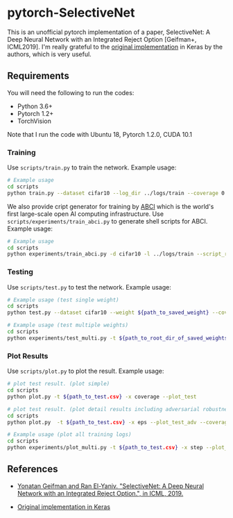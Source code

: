 # pytorch-SelectiveNet

This is an unofficial pytorch implementation of a paper, SelectiveNet: A Deep Neural Network with an Integrated Reject Option [Geifman+, ICML2019].
I'm really grateful to the [original implementation](https://github.com/anonygit32/SelectiveNet) in Keras by the authors, which is very useful.

## Requirements

You will need the following to run the codes:
- Python 3.6+
- Pytorch 1.2+
- TorchVision

Note that I run the code with Ubuntu 18, Pytorch 1.2.0, CUDA 10.1

### Training
Use `scripts/train.py` to train the network. Example usage:
```bash
# Example usage
cd scripts
python train.py --dataset cifar10 --log_dir ../logs/train --coverage 0.7 
```

We also provide cript generator for training by [ABCI](https://abci.ai/) which is the world's first large-scale open AI computing infrastructure.
Use `scripts/experiments/train_abci.py` to generate shell scripts for ABCI. 
Example usage:
```bash
# Example usage
cd scripts
python experiments/train_abci.py -d cifar10 -l ../logs/train --script_root ../logs/abci_script --run_dir . --abci_log_dir ../logs/abci_log --user ${your_abci_user_id} --env ${abci_conda_environment} --coverage 0.7
```

### Testing
Use `scripts/test.py` to test the network. Example usage:
```bash
# Example usage (test single weight)
cd scripts
python test.py --dataset cifar10 --weight ${path_to_saved_weight} --coverage 0.7

# Example usage (test multiple weights)
cd scripts
python experiments/test_multi.py -t ${path_to_root_dir_of_saved_weights} -d cifar10
```

### Plot Results
Use `scripts/plot.py` to plot the result. Example usage:
```bash
# plot test result. (plot simple)
cd scripts
python plot.py -t ${path_to_test.csv} -x coverage --plot_test

# plot test result. (plot detail results including adversarial robustness)
cd scripts
python plot.py  -t ${path_to_test.csv} -x eps --plot_test_adv --coverage 0.70 --at pgd --at_eps 16 --at_norm linf --attack pgd --attack_norm linf --mode both

# Example usage (plot all training logs)
cd scripts
python experiments/plot_multi.py -t ${path_to_test.csv} -x step --plot_all
```

## References

- [Yonatan Geifman and Ran El-Yaniv. "SelectiveNet: A Deep Neural Network with an Integrated Reject Option.", in ICML, 2019.][1]
   
- [Original implementation in Keras][2]

[1]: https://arxiv.org/abs/1901.09192
[2]: https://github.com/geifmany/selectivenet